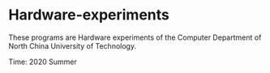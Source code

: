 # Hardware-experiments
These programs are Hardware experiments of the Computer Department of North China University of Technology.

Time: 2020 Summer
